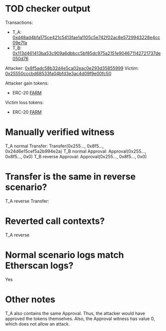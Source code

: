 # TOD checker output

Transactions:
- T_A: [0xd48ad4bfa175ce421c5413fae1a1105c5e742f02ac8e5729943228e4cc09e7fa](https://etherscan.io/tx/0xd48ad4bfa175ce421c5413fae1a1105c5e742f02ac8e5729943228e4cc09e7fa)
- T_B: [0x113d461413ba53c909a6dbbcc5bf85dc975a2151e904671142721737de050d76](https://etherscan.io/tx/0x113d461413ba53c909a6dbbcc5bf85dc975a2151e904671142721737de050d76)


Attacker: [0x8f5adc58b32d4e5ca02eac0e293d35855999](https://etherscan.io/address/0x8f5adc58b32d4e5ca02eac0e293d35855999436c)
Victim: [0x25550cccbd68533fa04bfd3e3ac4d09f9e00fc50](https://etherscan.io/address/0x25550cccbd68533fa04bfd3e3ac4d09f9e00fc50)

Attacker gain tokens:
- ERC-20 [FARM](https://etherscan.io/token/0xa0246c9032bc3a600820415ae600c6388619a14d)

Victim loss tokens:
- ERC-20 [FARM](https://etherscan.io/token/0xa0246c9032bc3a600820415ae600c6388619a14d)

# Manually verified witness

T_A normal Transfer: Transfer(0x255..., 0x8f5..., 0x24d6e15cef5a2b994e2a)
T_B normal Approval: Approval(0x255..., 0x8f5..., 0x0)
T_B reverse Approval: Approval(0x255..., 0x8f5..., 0x0)

# Transfer is the same in reverse scenario?

T_A reverse Transfer: <reverted>

# Reverted call contexts?

T_A reverse

# Normal scenario logs match Etherscan logs?

Yes

# Other notes

T_A also contains the same Approval. Thus, the attacker would have approved the tokens themselves. Also, the Approval witness has value 0, which does not allow an attack.
